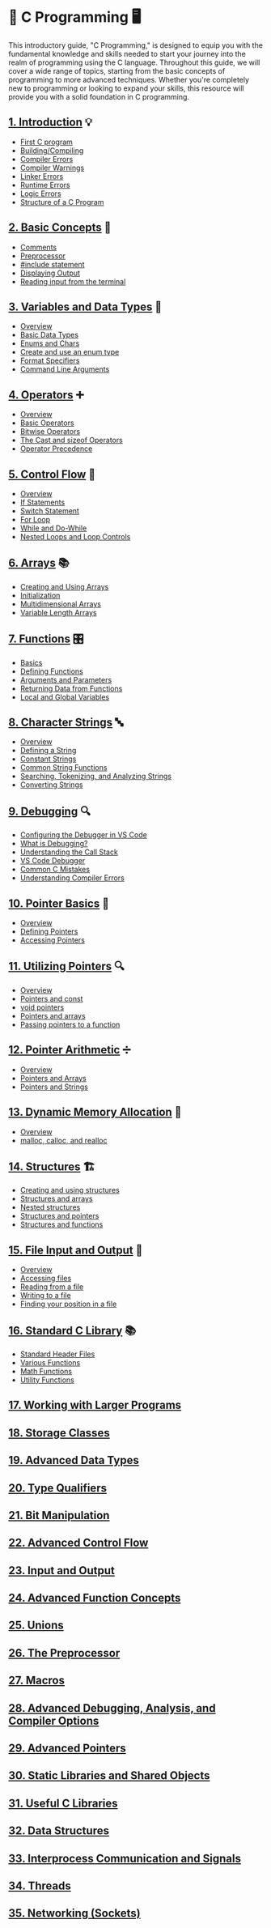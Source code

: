 # 📘 C Programming 🖥️

This introductory guide, "C Programming," is designed to equip you with the fundamental knowledge and skills needed to start your journey into the realm of programming using the C language. Throughout this guide, we will cover a wide range of topics, starting from the basic concepts of programming to more advanced techniques. Whether you're completely new to programming or looking to expand your skills, this resource will provide you with a solid foundation in C programming.

## [1. Introduction](link) 💡

- [First C program]()
- [Building/Compiling]()
- [Compiler Errors]()
- [Compiler Warnings]()
- [Linker Errors]()
- [Runtime Errors]()
- [Logic Errors]()
- [Structure of a C Program]()

## [2. Basic Concepts](link) 📝

- [Comments]()
- [Preprocessor]()
- [#include statement]()
- [Displaying Output]()
- [Reading input from the terminal]()

## [3. Variables and Data Types](link) 🔢

- [Overview]()
- [Basic Data Types]()
- [Enums and Chars]()
- [Create and use an enum type]()
- [Format Specifiers]()
- [Command Line Arguments]()

## [4. Operators](link) ➕

- [Overview]()
- [Basic Operators]()
- [Bitwise Operators]()
- [The Cast and sizeof Operators]()
- [Operator Precedence]()

## [5. Control Flow](link) 🔄

- [Overview]()
- [If Statements]()
- [Switch Statement]()
- [For Loop]()
- [While and Do-While]()
- [Nested Loops and Loop Controls]()

## [6. Arrays](link) 📚

- [Creating and Using Arrays]()
- [Initialization]()
- [Multidimensional Arrays]()
- [Variable Length Arrays]()

## [7. Functions](link) 🎛️

- [Basics]()
- [Defining Functions]()
- [Arguments and Parameters]()
- [Returning Data from Functions]()
- [Local and Global Variables]()

## [8. Character Strings](link) 🔤

- [Overview]()
- [Defining a String]()
- [Constant Strings]()
- [Common String Functions]()
- [Searching, Tokenizing, and Analyzing Strings]()
- [Converting Strings]()

## [9. Debugging](link) 🔍

- [Configuring the Debugger in VS Code]()
- [What is Debugging?]()
- [Understanding the Call Stack]()
- [VS Code Debugger]()
- [Common C Mistakes]()
- [Understanding Compiler Errors]()

## [10. Pointer Basics](link) 🔗

- [Overview]()
- [Defining Pointers]()
- [Accessing Pointers]()

## [11. Utilizing Pointers](link) 🔍

- [Overview]()
- [Pointers and const]()
- [void pointers]()
- [Pointers and arrays]()
- [Passing pointers to a function]()

## [12. Pointer Arithmetic](link) ➗

- [Overview]()
- [Pointers and Arrays]()
- [Pointers and Strings]()

## [13. Dynamic Memory Allocation](link) 🧱

- [Overview]()
- [malloc, calloc, and realloc]()

## [14. Structures](link) 🏗️

- [Creating and using structures]()
- [Structures and arrays]()
- [Nested structures]()
- [Structures and pointers]()
- [Structures and functions]()

## [15. File Input and Output](link) 📂

- [Overview]()
- [Accessing files]()
- [Reading from a file]()
- [Writing to a file]()
- [Finding your position in a file]()

## [16. Standard C Library](link) 📚

- [Standard Header Files]()
- [Various Functions]()
- [Math Functions]()
- [Utility Functions]()



## [17. Working with Larger Programs]()

## [18. Storage Classes]()

## [19. Advanced Data Types]()

## [20. Type Qualifiers]()

## [21. Bit Manipulation]()

## [22. Advanced Control Flow]()

## [23. Input and Output]()

## [24. Advanced Function Concepts]()

## [25. Unions]()

## [26. The Preprocessor]()

## [27. Macros]()

## [28. Advanced Debugging, Analysis, and Compiler Options]()

## [29. Advanced Pointers]()

## [30. Static Libraries and Shared Objects]()

## [31. Useful C Libraries]()

## [32. Data Structures]()

## [33. Interprocess Communication and Signals]()

## [34. Threads]()

## [35. Networking (Sockets)]()
